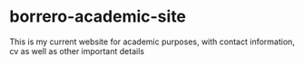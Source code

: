 # borrero-academic-site
This is my current website for academic purposes, with contact information, cv as well as other important details
